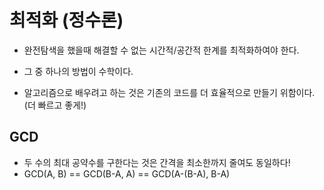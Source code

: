 # 최적화 (정수론)

- 완전탐색을 했을때 해결할 수 없는 시간적/공간적 한계를 최적화하여야 한다. 
- 그 중 하나의 방법이 수학이다. 

- 알고리즘으로 배우려고 하는 것은 기존의 코드를 더 효율적으로 만들기 위함이다. (더 빠르고 좋게!)

## GCD
- 두 수의 최대 공약수를 구한다는 것은 간격을 최소한까지 줄여도 동일하다!
- GCD(A, B) == GCD(B-A, A) == GCD(A-(B-A), B-A)

